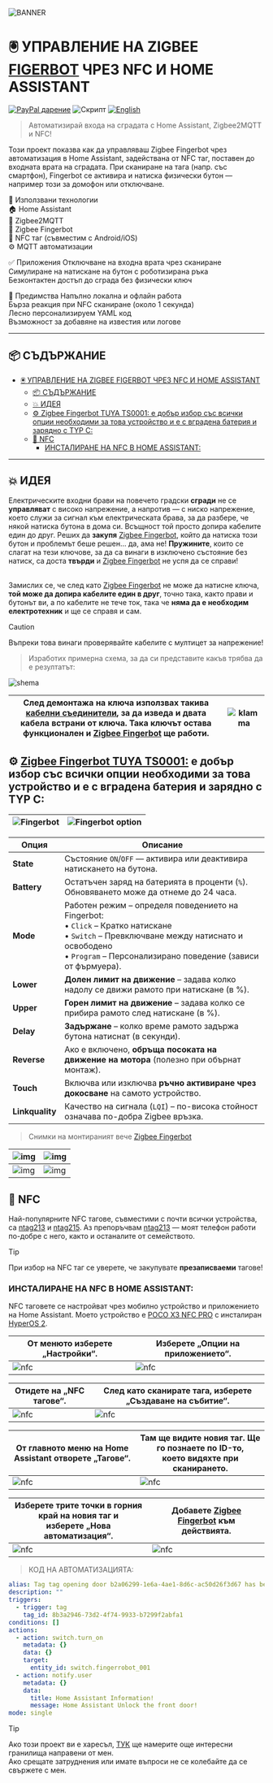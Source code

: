 ![BANNER](/img/banner_HASS-Fingerbot-NFC-Door.png)
# 🖲️ УПРАВЛЕНИЕ НА ZIGBEE [FIGERBOT] ЧРЕЗ NFC И HOME ASSISTANT
[![PayPal дарение](https://img.shields.io/badge/PayPal-Дари-синьо?logo=paypal)](https://www.paypal.com/donate/?hosted_button_id=AAWFZVF2XCP5A)
![Скрипт](https://img.shields.io/badge/logo-yaml-green?logo=yaml)
[![English](https://img.shields.io/badge/ENGLISH-language-green?logo=translate&labelColor=gray&style=flat-square&link=https://example.com/en)](README.md)

> Автоматизирай входа на сградата с Home Assistant, Zigbee2MQTT и NFC!

Този проект показва как да управляваш Zigbee Fingerbot чрез автоматизация в Home Assistant, задействана от NFC таг, поставен до входната врата на сградата. При сканиране на тага (напр. със смартфон), Fingerbot се активира и натиска физически бутон — например този за домофон или отключване.

🔧 Използвани технологии<br>
🏠 Home Assistant<br>
📶 Zigbee2MQTT<br>
🤖 Zigbee Fingerbot<br>
📱 NFC таг (съвместим с Android/iOS)<br>
⚙️ MQTT автоматизации

✅ Приложения
Отключване на входна врата чрез сканиране<br>
Симулиране на натискане на бутон с роботизирана ръка<br>
Безконтактен достъп до сграда без физически ключ<br>

🚀 Предимства
Напълно локална и офлайн работа<br>
Бърза реакция при NFC сканиране (около 1 секунда)<br>
Лесно персонализируем YAML код<br>
Възможност за добавяне на известия или логове

---

## 📦 СЪДЪРЖАНИЕ

- [🖲️ УПРАВЛЕНИЕ НА ZIGBEE FIGERBOT ЧРЕЗ NFC И HOME ASSISTANT](#️-управление-на-zigbee-figerbot-чрез-nfc-и-home-assistant)
  - [📦 СЪДЪРЖАНИЕ](#-съдържание)
  - [💥 ИДЕЯ](#-идея)
  - [⚙️ Zigbee Fingerbot TUYA TS0001: е добър избор със всички опции необходими за това устройство и е с вградена батерия и зарядно с TYP C:](#️-zigbee-fingerbot-tuya-ts0001-е-добър-избор-със-всички-опции-необходими-за-това-устройство-и-е-с-вградена-батерия-и-зарядно-с-typ-c)
  - [💫 NFC](#-nfc)
    - [ИНСТАЛИРАНЕ НА NFC В HOME ASSISTANT:](#инсталиране-на-nfc-в-home-assistant)

---

## 💥 ИДЕЯ  
Електрическите входни брави на повечето градски **сгради** не се **управляват** с високо напрежение, а напротив — с ниско напрежение, което служи за сигнал към електрическата брава, за да разбере, че някой натиска бутона в дома си. Всъщност той просто допира кабелите един до друг. Реших да **закупя** [Zigbee Fingerbot][figerbot], който да натиска този бутон и проблемът беше решен... да, ама не! **Пружините**, които се слагат на тези ключове, за да са винаги в изключено състояние без натиск, са доста **твърди** и [Zigbee Fingerbot][figerbot] не успя да се справи!  
<br>  

Замислих се, че след като [Zigbee Fingerbot][figerbot] не може да натисне ключа, **той може да допира кабелите един в друг**, точно така, както прави и бутонът ви, а по кабелите не тече ток, така че **няма да е необходим електротехник** и ще се справя и сам.<br>

> [!CAUTION]  
> Въпреки това винаги проверявайте кабелите с мултицет за напрежение!

> Изработих примерна схема, за да си представите какъв трябва да е резултатът:

![shema](/img/shema_HASS-Fingerbot-HFC-Door.png)

| След демонтажа на ключа използвах такива [кабелни съединители][klamma], за да изведа и двата кабела встрани от ключа. Така ключът остава функционален и [Zigbee Fingerbot][figerbot] ще работи. | ![klamma](/img/klamma.png)  |
|-----|-----|

## ⚙️ [Zigbee Fingerbot TUYA TS0001:]([[figerbot]]) е добър избор със всички опции необходими за това устройство и е с вградена батерия и зарядно с TYP C:

|![Fingerbot](/img/Fingerbot.png)|![Fingerbot option](/img/Fingerbot_option.png)|
|-----|-----|


| **Опция** | **Описание** |
| ----- | ---- |
| **State** | Състояние `ON`/`OFF` — активира или деактивира натискането на бутона.|
| **Battery** | Остатъчен заряд на батерията в проценти (`%`). Обновяването може да отнеме до 24 часа. |
| **Mode** | Работен режим – определя поведението на Fingerbot:<br>• `Click` – Кратко натискане<br>• `Switch` – Превключване между натиснато и освободено<br>• `Program` – Персонализирано поведение (зависи от фърмуера). |
| **Lower** | **Долен лимит на движение** – задава колко надолу се движи рамото при натискане (в %). |
| **Upper** | **Горен лимит на движение** – задава колко се прибира рамото след натискане (в %). |
| **Delay** | **Задържане** – колко време рамото задържа бутона натиснат (в секунди). |
| **Reverse** | Ако е включено, **обръща посоката на движение на мотора** (полезно при обърнат монтаж). |
| **Touch** | Включва или изключва **ръчно активиране чрез докосване** на самото устройство. |
| **Linkquality** | Качество на сигнала (`LQI`) – по-висока стойност означава по-добра Zigbee връзка.|

> Снимки на монтираният вече [Zigbee Fingerbot][figerbot]

> 
|![img](/img/photo001.jpg)|![img](/img/photo002.jpg)|
|----|----|
|![img](/img/photo003.jpg)|![img](/img/phofo004.jpg)|


## 💫 NFC  
Най-популярните NFC тагове, съвместими с почти всички устройства, са [ntag213][NFCtag1] и [ntag215][NFCtag2]. Аз препоръчвам [ntag213][NFCtag1] — моят телефон работи по-добре с него, както и останалите от семейството.

> [!TIP]  
> При избор на NFC таг се уверете, че закупувате **презаписваеми** тагове!

### ИНСТАЛИРАНЕ НА NFC В HOME ASSISTANT:  
NFC таговете се настройват чрез мобилно устройство и приложението на Home Assistant. Моето устройство е [POCO X3 NFC PRO][poco] с инсталиран [HyperOS 2][hyperos].

| От менюто изберете „Настройки“. | Изберете „Опции на приложението“. |
|----|----|
| ![nfc](/img/nfc/nfctag1.png) | ![nfc](/img/nfc/nfctag2.png) |

| Отидете на „NFC тагове“. | След като сканирате тага, изберете „Създаване на събитие“. |
|----|----|
| ![nfc](/img/nfc/nfctag3.png) | ![nfc](/img/nfc/nfctag4.png) |

| От главното меню на Home Assistant отворете „Тагове“. | Там ще видите новия таг. Ще го познаете по ID-то,<br> което видяхте при сканирането. |
|----|----|
| ![nfc](/img/nfc/nfctag5.png) | ![nfc](/img/nfc/nfctag6.png) |

| Изберете трите точки в горния край на новия таг и <br> изберете „Нова автоматизация“. | Добавете [Zigbee Fingerbot][figerbot] към действията. |
|----|----|
| ![nfc](/img/nfc/nfctag7.png) | ![nfc](/img/nfc/nfctag8.png) |

> КОД НА АВТОМАТИЗАЦИЯТА:
```yaml
alias: Tag tag opening door b2a06299-1e6a-4ae1-8d6c-ac50d26f3d67 has been scanned
description: ""
triggers:
  - trigger: tag
    tag_id: 8b3a2946-73d2-4f74-9933-b7299f2abfa1
conditions: []
actions:
  - action: switch.turn_on
    metadata: {}
    data: {}
    target:
      entity_id: switch.fingerrobot_001
  - action: notify.user
    metadata: {}
    data:
      title: Home Assistant Information!
      message: Home Assistant Unlock the front door!
mode: single
```

> [!TIP]
> Ако този проект ви е харесъл, [ТУК](https://github.com/Bacard1?tab=repositories) ще намерите още интересни гранилища направени от мен.<br>
> Ако срещате затруднения или имате въпроси не се колебайте да се свържете с мен.

[hyperos]: https://www.mi.com/de/product/poco-x3-pro?srsltid=AfmBOoqKmKAtF-_P0cmo5_mUh5KyV_rqULEeFMbqT99BiuWWyo8BDJRW
[poco]: https://www.mi.com/de/product/poco-x3-pro?srsltid=AfmBOoqKmKAtF-_P0cmo5_mUh5KyV_rqULEeFMbqT99BiuWWyo8BDJRW
[klamma]: https://de.aliexpress.com/item/1005005805414976.html?spm=a2g0o.order_list.order_list_main.212.21c85c5f8qzzfj&gatewayAdapt=glo2deu
[figerbot]: https://de.aliexpress.com/item/1005008341830865.html?spm=a2g0o.order_list.order_list_main.363.21c85c5f8qzzfj&gatewayAdapt=glo2deu
[NFCtag1]: https://de.aliexpress.com/item/1005007613908773.html?spm=a2g0o.order_list.order_list_main.394.21c85c5f8qzzfj&gatewayAdapt=glo2deu
[NFCtag2]: https://de.aliexpress.com/item/1005006332360160.html?spm=a2g0o.order_list.order_list_main.217.21c85c5f8qzzfj&gatewayAdapt=glo2deu
[hyperos]: https://www.mi.com/de/product/poco-x3-pro?srsltid=AfmBOoqKmKAtF-_P0cmo5_mUh5KyV_rqULEeFMbqT99BiuWWyo8BDJRW